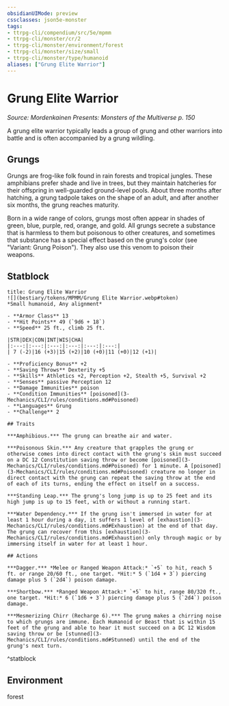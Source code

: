 ```yaml
---
obsidianUIMode: preview
cssclasses: json5e-monster
tags:
- ttrpg-cli/compendium/src/5e/mpmm
- ttrpg-cli/monster/cr/2
- ttrpg-cli/monster/environment/forest
- ttrpg-cli/monster/size/small
- ttrpg-cli/monster/type/humanoid
aliases: ["Grung Elite Warrior"]
---
```

# Grung Elite Warrior
*Source: Mordenkainen Presents: Monsters of the Multiverse p. 150*  

A grung elite warrior typically leads a group of grung and other warriors into battle and is often accompanied by a grung wildling.

## Grungs

Grungs are frog-like folk found in rain forests and tropical jungles. These amphibians prefer shade and live in trees, but they maintain hatcheries for their offspring in well-guarded ground-level pools. About three months after hatching, a grung tadpole takes on the shape of an adult, and after another six months, the grung reaches maturity.

Born in a wide range of colors, grungs most often appear in shades of green, blue, purple, red, orange, and gold. All grungs secrete a substance that is harmless to them but poisonous to other creatures, and sometimes that substance has a special effect based on the grung's color (see "Variant: Grung Poison"). They also use this venom to poison their weapons.

## Statblock

```ad-statblock
title: Grung Elite Warrior
![](bestiary/tokens/MPMM/Grung Elite Warrior.webp#token)
*Small humanoid, Any alignment*

- **Armor Class** 13
- **Hit Points** 49 (`9d6 + 18`)
- **Speed** 25 ft., climb 25 ft.

|STR|DEX|CON|INT|WIS|CHA|
|:---:|:---:|:---:|:---:|:---:|:---:|
| 7 (-2)|16 (+3)|15 (+2)|10 (+0)|11 (+0)|12 (+1)|

- **Proficiency Bonus** +2
- **Saving Throws** Dexterity +5
- **Skills** Athletics +2, Perception +2, Stealth +5, Survival +2
- **Senses** passive Perception 12
- **Damage Immunities** poison
- **Condition Immunities** [poisoned](3-Mechanics/CLI/rules/conditions.md#Poisoned)
- **Languages** Grung
- **Challenge** 2

## Traits

***Amphibious.*** The grung can breathe air and water.

***Poisonous Skin.*** Any creature that grapples the grung or otherwise comes into direct contact with the grung's skin must succeed on a DC 12 Constitution saving throw or become [poisoned](3-Mechanics/CLI/rules/conditions.md#Poisoned) for 1 minute. A [poisoned](3-Mechanics/CLI/rules/conditions.md#Poisoned) creature no longer in direct contact with the grung can repeat the saving throw at the end of each of its turns, ending the effect on itself on a success.

***Standing Leap.*** The grung's long jump is up to 25 feet and its high jump is up to 15 feet, with or without a running start.

***Water Dependency.*** If the grung isn't immersed in water for at least 1 hour during a day, it suffers 1 level of [exhaustion](3-Mechanics/CLI/rules/conditions.md#Exhaustion) at the end of that day. The grung can recover from this [exhaustion](3-Mechanics/CLI/rules/conditions.md#Exhaustion) only through magic or by immersing itself in water for at least 1 hour.

## Actions

***Dagger.*** *Melee or Ranged Weapon Attack:* `+5` to hit, reach 5 ft. or range 20/60 ft., one target. *Hit:* 5 (`1d4 + 3`) piercing damage plus 5 (`2d4`) poison damage.

***Shortbow.*** *Ranged Weapon Attack:* `+5` to hit, range 80/320 ft., one target. *Hit:* 6 (`1d6 + 3`) piercing damage plus 5 (`2d4`) poison damage.

***Mesmerizing Chirr (Recharge 6).*** The grung makes a chirring noise to which grungs are immune. Each Humanoid or Beast that is within 15 feet of the grung and able to hear it must succeed on a DC 12 Wisdom saving throw or be [stunned](3-Mechanics/CLI/rules/conditions.md#Stunned) until the end of the grung's next turn.
```
^statblock

## Environment

forest